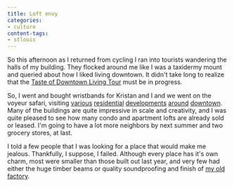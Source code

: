 ```yaml
---
title: Loft envy
categories:
- culture
content-tags:
- stlouis
---
```


So this afternoon as I returned from cycling I ran into tourists wandering the halls of my building.  They flocked around me like I was a taxidermy mount and queried about how I liked living downtown.  It didn't take long to realize that the [Taste of Downtown Living Tour][1] must be in progress.

   [1]: http://www.downtownstlouis.org/open_house.jsp

So, I went and bought wristbands for Kristan and I and we went on the voyeur safari, visiting [various][2] [residential][3] [developments][4] [around][5] [downtown][6].  Many of the buildings are quite impressive in scale and creativity, and I was quite pleased to see how many condo and apartment lofts are already sold or leased.  I'm going to have a lot more neighbors by next summer and two grocery stores, at last.

   [2]: http://www.mcgowanbrothersdevelopment.com/residential.html
   [3]: http://www.loftworks-stl.com/
   [4]: http://www.terracottalofts.com/
   [5]: http://www.2020washington.com/
   [6]: http://www.themerchandisemart.com/

I told a few people that I was looking for a place that would make me jealous.  Thankfully, I suppose, I failed.  Although every place has it's own charm, most were smaller than those built out last year, and very few had either the huge timber beams or quality soundproofing and finish of [my old factory][7].

   [7]: http://www.eldershirtlofts.com/
